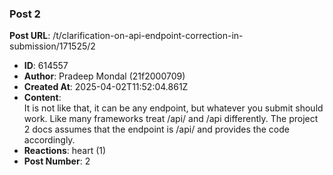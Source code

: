 ### Post 2
**Post URL**: /t/clarification-on-api-endpoint-correction-in-submission/171525/2
- **ID**: 614557
- **Author**: Pradeep Mondal (21f2000709)
- **Created At**: 2025-04-02T11:52:04.861Z
- **Content**:  
  It is not like that, it can be any endpoint, but whatever you submit should work. Like many frameworks treat /api/ and /api differently.
The project 2 docs assumes that the endpoint is /api/ and provides the code accordingly.
- **Reactions**: heart (1)
- **Post Number**: 2

